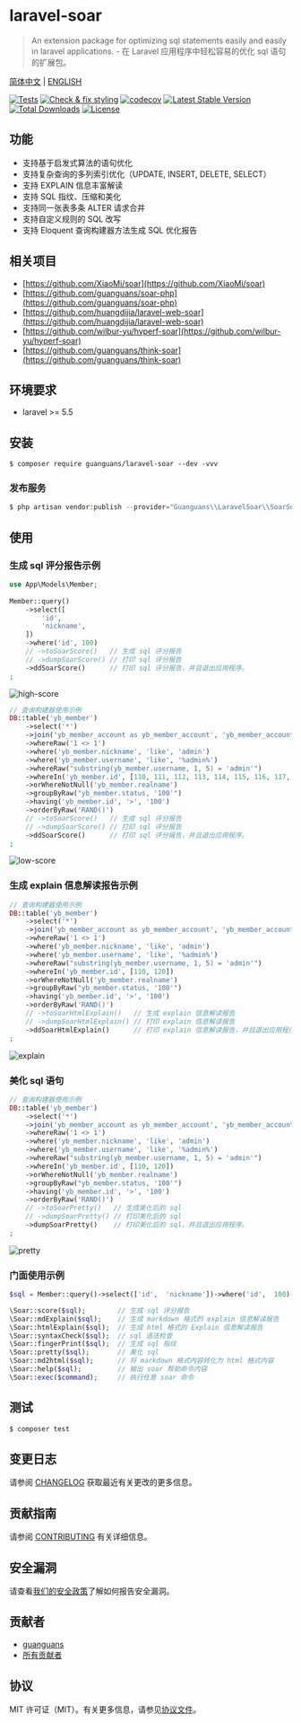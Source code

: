 # laravel-soar

> An extension package for optimizing sql statements easily and easily in laravel applications. - 在 Laravel 应用程序中轻松容易的优化 sql 语句的扩展包。

[简体中文](README.md) | [ENGLISH](README-EN.md)

[![Tests](https://github.com/guanguans/laravel-soar/workflows/Tests/badge.svg)](https://github.com/guanguans/laravel-soar/actions)
[![Check & fix styling](https://github.com/guanguans/laravel-soar/workflows/Check%20&%20fix%20styling/badge.svg)](https://github.com/guanguans/laravel-soar/actions)
[![codecov](https://codecov.io/gh/guanguans/laravel-soar/branch/main/graph/badge.svg?token=URGFAWS6S4)](https://codecov.io/gh/guanguans/laravel-soar)
[![Latest Stable Version](https://poser.pugx.org/guanguans/laravel-soar/v)](//packagist.org/packages/guanguans/laravel-soar)
[![Total Downloads](https://poser.pugx.org/guanguans/laravel-soar/downloads)](//packagist.org/packages/guanguans/laravel-soar)
[![License](https://poser.pugx.org/guanguans/laravel-soar/license)](//packagist.org/packages/guanguans/laravel-soar)

## 功能

* 支持基于启发式算法的语句优化
* 支持复杂查询的多列索引优化（UPDATE, INSERT, DELETE, SELECT）
* 支持 EXPLAIN 信息丰富解读
* 支持 SQL 指纹、压缩和美化
* 支持同一张表多条 ALTER 请求合并
* 支持自定义规则的 SQL 改写
* 支持 Eloquent 查询构建器方法生成 SQL 优化报告

## 相关项目

* [https://github.com/XiaoMi/soar](https://github.com/XiaoMi/soar)
* [https://github.com/guanguans/soar-php](https://github.com/guanguans/soar-php)
* [https://github.com/huangdijia/laravel-web-soar](https://github.com/huangdijia/laravel-web-soar)
* [https://github.com/wilbur-yu/hyperf-soar](https://github.com/wilbur-yu/hyperf-soar)
* [https://github.com/guanguans/think-soar](https://github.com/guanguans/think-soar)

## 环境要求

* laravel >= 5.5

## 安装

``` shell
$ composer require guanguans/laravel-soar --dev -vvv
```

### 发布服务

```php
$ php artisan vendor:publish --provider="Guanguans\\LaravelSoar\\SoarServiceProvider"
```

## 使用

### 生成 sql 评分报告示例

``` php
use App\Models\Member;
    
Member::query()
    ->select([
        'id',
        'nickname',
    ])
    ->where('id', 100)
    // ->toSoarScore()   // 生成 sql 评分报告
    // ->dumpSoarScore() // 打印 sql 评分报告
    ->ddSoarScore()      // 打印 sql 评分报告，并且退出应用程序。
;
```

![high-score](./docs/high-score.png)

``` php
// 查询构建器使用示例
DB::table('yb_member')
    ->select('*')
    ->join('yb_member_account as yb_member_account', 'yb_member_account.member_id', '=', 'yb_member.id')
    ->whereRaw('1 <> 1')
    ->where('yb_member.nickname', 'like', 'admin')
    ->where('yb_member.username', 'like', '%admin%')
    ->whereRaw("substring(yb_member.username, 1, 5) = 'admin'")
    ->whereIn('yb_member.id', [110, 111, 112, 113, 114, 115, 116, 117, 118, 119, 120])
    ->orWhereNotNull('yb_member.realname')
    ->groupByRaw("yb_member.status, '100'")
    ->having('yb_member.id', '>', '100')
    ->orderByRaw('RAND()')
    // ->toSoarScore()   // 生成 sql 评分报告
    // ->dumpSoarScore() // 打印 sql 评分报告
    ->ddSoarScore()      // 打印 sql 评分报告，并且退出应用程序。
;
```

![low-score](./docs/low-score.png)

### 生成 explain 信息解读报告示例

``` php
// 查询构建器使用示例
DB::table('yb_member')
    ->select('*')
    ->join('yb_member_account as yb_member_account', 'yb_member_account.member_id', '=', 'yb_member.id')
    ->whereRaw('1 <> 1')
    ->where('yb_member.nickname', 'like', 'admin')
    ->where('yb_member.username', 'like', '%admin%')
    ->whereRaw("substring(yb_member.username, 1, 5) = 'admin'")
    ->whereIn('yb_member.id', [110, 120])
    ->orWhereNotNull('yb_member.realname')
    ->groupByRaw("yb_member.status, '100'")
    ->having('yb_member.id', '>', '100')
    ->orderByRaw('RAND()')
    // ->toSoarHtmlExplain()   // 生成 explain 信息解读报告
    // ->dumpSoarHtmlExplain() // 打印 explain 信息解读报告
    ->ddSoarHtmlExplain()      // 打印 explain 信息解读报告，并且退出应用程序。
;
```

![explain](./docs/explain.png)

### 美化 sql 语句

``` php
// 查询构建器使用示例
DB::table('yb_member')
    ->select('*')
    ->join('yb_member_account as yb_member_account', 'yb_member_account.member_id', '=', 'yb_member.id')
    ->whereRaw('1 <> 1')
    ->where('yb_member.nickname', 'like', 'admin')
    ->where('yb_member.username', 'like', '%admin%')
    ->whereRaw("substring(yb_member.username, 1, 5) = 'admin'")
    ->whereIn('yb_member.id', [110, 120])
    ->orWhereNotNull('yb_member.realname')
    ->groupByRaw("yb_member.status, '100'")
    ->having('yb_member.id', '>', '100')
    ->orderByRaw('RAND()')
    // ->toSoarPretty()   // 生成美化后的 sql
    // ->dumpSoarPretty() // 打印美化后的 sql
    ->dumpSoarPretty()    // 打印美化后的 sql，并且退出应用程序。
;
```

![pretty](./docs/pretty.png)

### 门面使用示例

``` php
$sql = Member::query()->select(['id',  'nickname'])->where('id',  100)->toRawSql();

\Soar::score($sql);        // 生成 sql 评分报告
\Soar::mdExplain($sql);    // 生成 markdown 格式的 explain 信息解读报告
\Soar::htmlExplain($sql);  // 生成 html 格式的 Explain 信息解读报告
\Soar::syntaxCheck($sql);  // sql 语法检查
\Soar::fingerPrint($sql);  // 生成 sql 指纹
\Soar::pretty($sql);       // 美化 sql
\Soar::md2html($sql);      // 将 markdown 格式内容转化为 html 格式内容
\Soar::help($sql);         // 输出 soar 帮助命令内容
\Soar::exec($command);     // 执行任意 soar 命令
```

## 测试

``` bash
$ composer test
```

## 变更日志

请参阅 [CHANGELOG](CHANGELOG.md) 获取最近有关更改的更多信息。

## 贡献指南

请参阅 [CONTRIBUTING](.github/CONTRIBUTING.md) 有关详细信息。

## 安全漏洞

请查看[我们的安全政策](../../security/policy)了解如何报告安全漏洞。

## 贡献者

* [guanguans](https://github.com/guanguans)
* [所有贡献者](../../contributors)

## 协议

MIT 许可证（MIT）。有关更多信息，请参见[协议文件](LICENSE)。